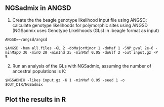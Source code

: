 ## NGSadmix in ANGSD

1. Create the the beagle genotype likelihood input file using ANGSD: calculate genotype likelihoods for polymorphic sites using ANGSD (NGSadmix uses Genotype Likelihoods (GLs) in .beagle format as input)
```
ANGSD=~/angsd/angsd
```
```
$ANGSD -bam all.files -GL 2 -doMajorMinor 1 -doMaf 1 -SNP_pval 2e-6 -minMapQ 30 -minQ 20 -minInd 25 -minMaf 0.05 -doGlf 2 -out input.gz -P 5
```
2. Run an analysis of the GLs with NGSadmix, assuming the number of ancestral populations is K:
```
$NGSADMIX -likes input.gz -K 1 -minMaf 0.05 -seed 1 -o $OUT_DIR/NGSadmix
```
## Plot the results in R
